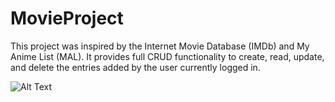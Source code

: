 # MovieProject

This project was inspired by the Internet Movie Database (IMDb) and My Anime List (MAL). It provides full CRUD functionality to create, read, update, and delete the entries added by the user currently logged in.

![Alt Text](https://media.giphy.com/media/vFKqnCdLPNOKc/giphy.gif)
